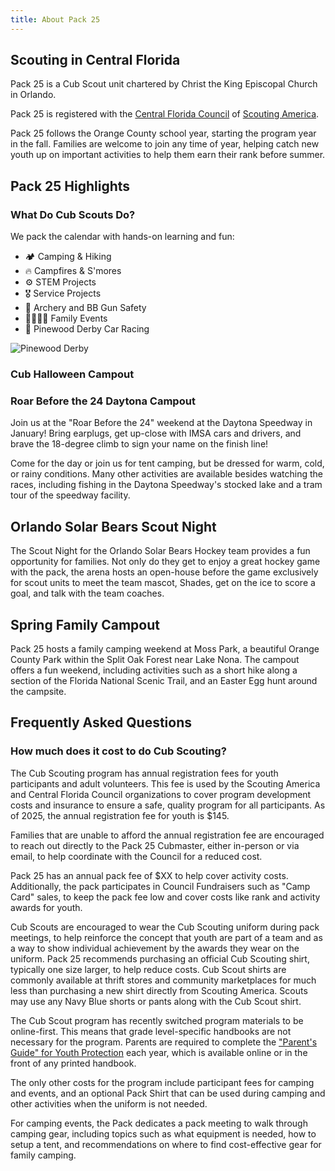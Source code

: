 ```yaml
---
title: About Pack 25
---
```


## Scouting in Central Florida

Pack 25 is a Cub Scout unit chartered by Christ the King Episcopal Church in Orlando.

Pack 25 is registered with the [Central Florida Council](https://www.cflscouting.org/what-is-cub-scouting/) of [Scouting America](https://www.scouting.org/programs/cub-scouts/).

Pack 25 follows the Orange County school year, starting the program year in the fall.  Families are welcome to join any time of year, helping catch new youth up on important activities to help them earn their rank before summer.

## Pack 25 Highlights

### What Do Cub Scouts Do?

We pack the calendar with hands-on learning and fun:

- 🏕 Camping & Hiking
- 🔥 Campfires & S'mores
- ⚙️ STEM Projects
- 🎖 Service Projects
- 🎯 Archery and BB Gun Safety
- 👨‍👩‍👧‍👦 Family Events
- 🎨 Pinewood Derby Car Racing

![Pinewood Derby](assets/images/pinewood-derby.jpg)



### Cub Halloween Campout

### Roar Before the 24 Daytona Campout

Join us at the "Roar Before the 24" weekend at the Daytona Speedway in January! Bring earplugs, get up-close with IMSA cars and drivers, and brave the 18-degree climb to sign your name on the finish line!

Come for the day or join us for tent camping, but be dressed for warm, cold, or rainy conditions.  Many other activities are available besides watching the races, including fishing in the Daytona Speedway's stocked lake and a tram tour of the speedway facility.

## Orlando Solar Bears Scout Night

The Scout Night for the Orlando Solar Bears Hockey team provides a fun opportunity for families.  Not only do they get to enjoy a great hockey game with the pack, the arena hosts an open-house before the game exclusively for scout units to meet the team mascot, Shades, get on the ice to score a goal, and talk with the team coaches.

## Spring Family Campout

Pack 25 hosts a family camping weekend at Moss Park, a beautiful Orange County Park within the Split Oak Forest near Lake Nona.  The campout offers a fun weekend, including activities such as a short hike along a section of the Florida National Scenic Trail, and an Easter Egg hunt around the campsite.

## Frequently Asked Questions

### How much does it cost to do Cub Scouting?

The Cub Scouting program has annual registration fees for youth participants and adult volunteers.  This fee is used by the Scouting America and Central Florida Council organizations to cover program development costs and insurance to ensure a safe, quality program for all participants.  As of 2025, the annual registration fee for youth is $145.

Families that are unable to afford the annual registration fee are encouraged to reach out directly to the Pack 25 Cubmaster, either in-person or via email, to help coordinate with the Council for a reduced cost.

Pack 25 has an annual pack fee of $XX to help cover activity costs.  Additionally, the pack participates in Council Fundraisers such as "Camp Card" sales, to keep the pack fee low and cover costs like rank and activity awards for youth.

Cub Scouts are encouraged to wear the Cub Scouting uniform during pack meetings, to help reinforce the concept that youth are part of a team and as a way to show individual achievement by the awards they wear on the uniform.  Pack 25 recommends purchasing an official Cub Scouting shirt, typically one size larger, to help reduce costs.  Cub Scout shirts are commonly available at thrift stores and community marketplaces for much less than purchasing a new shirt directly from Scouting America.  Scouts may use any Navy Blue shorts or pants along with the Cub Scout shirt.

The Cub Scout program has recently switched program materials to be online-first.  This means that grade level-specific handbooks are not necessary for the program.  Parents are required to complete the ["Parent's Guide" for Youth Protection](https://www.scouting.org/training/youth/parents-guides/) each year, which is available online or in the front of any printed handbook.

The only other costs for the program include participant fees for camping and events, and an optional Pack Shirt that can be used during camping and other activities when the uniform is not needed.

For camping events, the Pack dedicates a pack meeting to walk through camping gear, including topics such as what equipment is needed, how to setup a tent, and recommendations on where to find cost-effective gear for family camping.